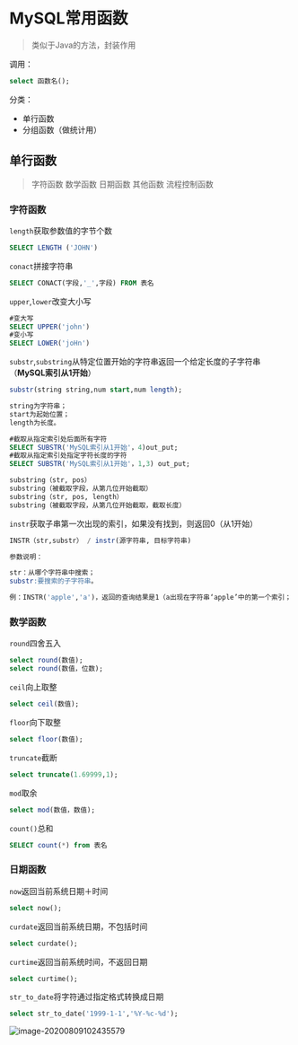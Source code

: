 # MySQL常用函数

> 类似于Java的方法，封装作用

调用：

```SQL
select 函数名();
```

分类：

- 单行函数
- 分组函数（做统计用）

## 单行函数

> 字符函数
> 数学函数
> 日期函数
> 其他函数
> 流程控制函数

### 字符函数

`length`获取参数值的字节个数

```SQL
SELECT LENGTH ('JOHN')
```

`conact`拼接字符串

```SQL
SELECT CONACT(字段,'_',字段) FROM 表名
```

`upper`,`lower`改变大小写

```sql
#变大写
SELECT UPPER('john')
#变小写
SELECT LOWER('joHn')
```

`substr`,`substring`从特定位置开始的字符串返回一个给定长度的子字符串（**MySQL索引从1开始**）

```SQL
substr(string string,num start,num length);

string为字符串；
start为起始位置；
length为长度。

#截取从指定索引处后面所有字符
SELECT SUBSTR('MySQL索引从1开始'，4)out_put;
#截取从指定索引处指定字符长度的字符
SELECT SUBSTR('MySQL索引从1开始'，1,3) out_put;

substring（str, pos） 
substring（被截取字段，从第几位开始截取）
substring（str, pos, length） 
substring（被截取字段，从第几位开始截取，截取长度） 
```

`instr`获取子串第一次出现的索引，如果没有找到，则返回0（从1开始）

```SQL
INSTR（str,substr） / instr(源字符串, 目标字符串)

参数说明：

str：从哪个字符串中搜索；
substr:要搜索的子字符串。

例：INSTR('apple','a')，返回的查询结果是1（a出现在字符串‘apple’中的第一个索引；
```

### 数学函数

`round`四舍五入

```SQL
select round(数值);
select round(数值，位数);
```

`ceil`向上取整

```SQL
select ceil(数值);
```

`floor`向下取整

```SQL
select floor(数值);
```

`truncate`截断

```SQL
select truncate(1.69999,1);
```

`mod`取余

```SQL
select mod(数值，数值);
```

`count()`总和

```SQL
SELECT count(*) from 表名
```

### 日期函数

`now`返回当前系统日期＋时间

```SQL
select now();
```

`curdate`返回当前系统日期，不包括时间

```SQL
select curdate();
```

`curtime`返回当前系统时间，不返回日期

```SQL
select curtime();
```

`str_to_date`将字符通过指定格式转换成日期

```SQL
select str_to_date('1999-1-1','%Y-%c-%d');
```

![image-20200809102435579](https://gitee.com/kzycn/picCloud/raw/master/20200809102442.png)

### 

